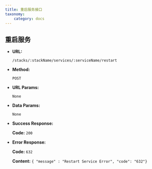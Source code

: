 ```yaml
---
title: 重启服务接口
taxonomy:
    category: docs
---
```


## 重启服务
 
* **URL:**

    `/stacks/:stackName/services/:serviceName/restart`

* **Method:**

    `POST`

* **URL Params:**

    `None`

* **Data Params:**

    `None`

* **Success Response:**

	**Code:** `200`

* **Error Response:**

	**Code:** `632`
  	
  	**Content:** `{ "message" : "Restart Service Error", "code": "632"}`